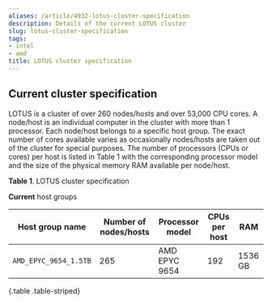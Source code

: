 ```yaml
---
aliases: /article/4932-lotus-cluster-specification
description: Details of the current LOTUS cluster
slug: lotus-cluster-specification
tags:
- intel
- amd
title: LOTUS cluster specification
---
```


## Current cluster specification

LOTUS is a cluster of over 260 nodes/hosts and over 53,000 CPU cores. A node/host is
an individual computer in the cluster with more than 1 processor. Each
node/host belongs to a specific host group. The exact number of cores available varies
as occasionally nodes/hosts are taken
out of the cluster for special purposes. The number of processors (CPUs or
cores) per host is listed in Table 1 with the corresponding processor model
and the size of the physical memory RAM available per node/host.

**Table 1**. LOTUS cluster specification

**Current** host groups

Host group name |  Number of nodes/hosts  |  Processor model |  CPUs per host |  RAM 
---|---|---|---|---  
`AMD_EPYC_9654_1.5TB`  |  265  |  AMD EPYC 9654  |  192  |  1536 GB  
{.table .table-striped}

